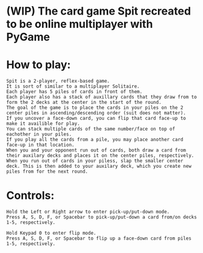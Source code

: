# (WIP) The card game Spit recreated to be online multiplayer with PyGame

# How to play:
    Spit is a 2-player, reflex-based game.
    It is sort of similar to a multiplayer Solitaire.
    Each player has 5 piles of cards in front of them.
    Each player also has a stack of auxillary cards that they draw from to form the 2 decks at the center in the start of the round.
    The goal of the game is to place the cards in your piles on the 2 center piles in ascending/descending order (suit does not matter).
    If you uncover a face-down card, you can flip that card face-up to make it availible for play.
    You can stack multiple cards of the same number/face on top of eachother in your piles.
    If you play all the cards from a pile, you may place another card face-up in that location.
    When you and your opponent run out of cards, both draw a card from their auxilary decks and places it on the center piles, respectively.
    When you run out of cards in your piless, slap the smaller center deck. This is then added to your auxilary deck, which you create new piles from for the next round.

# Controls:
    Hold the Left or Right arrow to enter pick-up/put-down mode.
    Press A, S, D, F, or Spacebar to pick-up/put-down a card from/on decks 1-5, respectively.
  
    Hold Keypad 0 to enter flip mode.
    Press A, S, D, F, or Spacebar to flip up a face-down card from piles 1-5, respectively.
